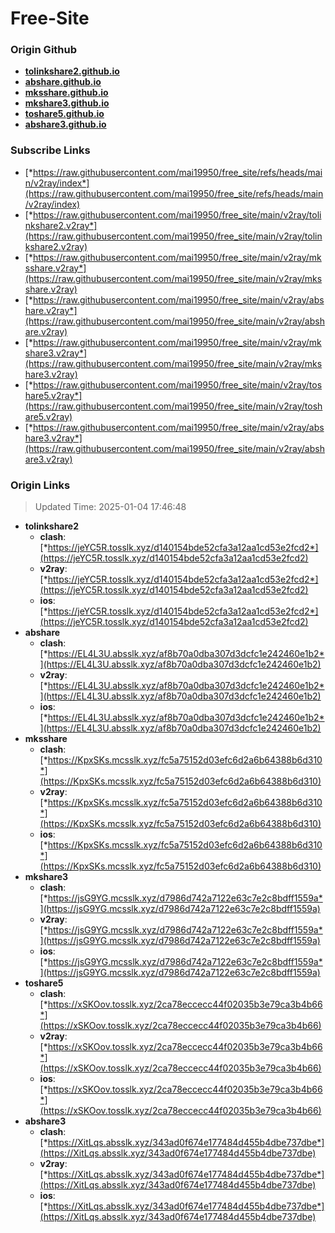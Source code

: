 # Free-Site

### Origin Github

- [**tolinkshare2.github.io**](https://github.com/tolinkshare2/tolinkshare2.github.io)
- [**abshare.github.io**](https://github.com/abshare/abshare.github.io)
- [**mksshare.github.io**](https://github.com/mksshare/mksshare.github.io)
- [**mkshare3.github.io**](https://github.com/mkshare3/mkshare3.github.io)
- [**toshare5.github.io**](https://github.com/toshare5/toshare5.github.io)
- [**abshare3.github.io**](https://github.com/abshare3/abshare3.github.io)

### Subscribe Links

- [*https://raw.githubusercontent.com/mai19950/free_site/refs/heads/main/v2ray/index*](https://raw.githubusercontent.com/mai19950/free_site/refs/heads/main/v2ray/index)
- [*https://raw.githubusercontent.com/mai19950/free_site/main/v2ray/tolinkshare2.v2ray*](https://raw.githubusercontent.com/mai19950/free_site/main/v2ray/tolinkshare2.v2ray)
- [*https://raw.githubusercontent.com/mai19950/free_site/main/v2ray/mksshare.v2ray*](https://raw.githubusercontent.com/mai19950/free_site/main/v2ray/mksshare.v2ray)
- [*https://raw.githubusercontent.com/mai19950/free_site/main/v2ray/abshare.v2ray*](https://raw.githubusercontent.com/mai19950/free_site/main/v2ray/abshare.v2ray)
- [*https://raw.githubusercontent.com/mai19950/free_site/main/v2ray/mkshare3.v2ray*](https://raw.githubusercontent.com/mai19950/free_site/main/v2ray/mkshare3.v2ray)
- [*https://raw.githubusercontent.com/mai19950/free_site/main/v2ray/toshare5.v2ray*](https://raw.githubusercontent.com/mai19950/free_site/main/v2ray/toshare5.v2ray)
- [*https://raw.githubusercontent.com/mai19950/free_site/main/v2ray/abshare3.v2ray*](https://raw.githubusercontent.com/mai19950/free_site/main/v2ray/abshare3.v2ray)

### Origin Links

> Updated Time: 2025-01-04 17:46:48

- **tolinkshare2**
  - **clash**: [*https://jeYC5R.tosslk.xyz/d140154bde52cfa3a12aa1cd53e2fcd2*](https://jeYC5R.tosslk.xyz/d140154bde52cfa3a12aa1cd53e2fcd2)
  - **v2ray**: [*https://jeYC5R.tosslk.xyz/d140154bde52cfa3a12aa1cd53e2fcd2*](https://jeYC5R.tosslk.xyz/d140154bde52cfa3a12aa1cd53e2fcd2)
  - **ios**: [*https://jeYC5R.tosslk.xyz/d140154bde52cfa3a12aa1cd53e2fcd2*](https://jeYC5R.tosslk.xyz/d140154bde52cfa3a12aa1cd53e2fcd2)
- **abshare**
  - **clash**: [*https://EL4L3U.absslk.xyz/af8b70a0dba307d3dcfc1e242460e1b2*](https://EL4L3U.absslk.xyz/af8b70a0dba307d3dcfc1e242460e1b2)
  - **v2ray**: [*https://EL4L3U.absslk.xyz/af8b70a0dba307d3dcfc1e242460e1b2*](https://EL4L3U.absslk.xyz/af8b70a0dba307d3dcfc1e242460e1b2)
  - **ios**: [*https://EL4L3U.absslk.xyz/af8b70a0dba307d3dcfc1e242460e1b2*](https://EL4L3U.absslk.xyz/af8b70a0dba307d3dcfc1e242460e1b2)
- **mksshare**
  - **clash**: [*https://KpxSKs.mcsslk.xyz/fc5a75152d03efc6d2a6b64388b6d310*](https://KpxSKs.mcsslk.xyz/fc5a75152d03efc6d2a6b64388b6d310)
  - **v2ray**: [*https://KpxSKs.mcsslk.xyz/fc5a75152d03efc6d2a6b64388b6d310*](https://KpxSKs.mcsslk.xyz/fc5a75152d03efc6d2a6b64388b6d310)
  - **ios**: [*https://KpxSKs.mcsslk.xyz/fc5a75152d03efc6d2a6b64388b6d310*](https://KpxSKs.mcsslk.xyz/fc5a75152d03efc6d2a6b64388b6d310)
- **mkshare3**
  - **clash**: [*https://jsG9YG.mcsslk.xyz/d7986d742a7122e63c7e2c8bdff1559a*](https://jsG9YG.mcsslk.xyz/d7986d742a7122e63c7e2c8bdff1559a)
  - **v2ray**: [*https://jsG9YG.mcsslk.xyz/d7986d742a7122e63c7e2c8bdff1559a*](https://jsG9YG.mcsslk.xyz/d7986d742a7122e63c7e2c8bdff1559a)
  - **ios**: [*https://jsG9YG.mcsslk.xyz/d7986d742a7122e63c7e2c8bdff1559a*](https://jsG9YG.mcsslk.xyz/d7986d742a7122e63c7e2c8bdff1559a)
- **toshare5**
  - **clash**: [*https://xSKOov.tosslk.xyz/2ca78eccecc44f02035b3e79ca3b4b66*](https://xSKOov.tosslk.xyz/2ca78eccecc44f02035b3e79ca3b4b66)
  - **v2ray**: [*https://xSKOov.tosslk.xyz/2ca78eccecc44f02035b3e79ca3b4b66*](https://xSKOov.tosslk.xyz/2ca78eccecc44f02035b3e79ca3b4b66)
  - **ios**: [*https://xSKOov.tosslk.xyz/2ca78eccecc44f02035b3e79ca3b4b66*](https://xSKOov.tosslk.xyz/2ca78eccecc44f02035b3e79ca3b4b66)
- **abshare3**
  - **clash**: [*https://XitLqs.absslk.xyz/343ad0f674e177484d455b4dbe737dbe*](https://XitLqs.absslk.xyz/343ad0f674e177484d455b4dbe737dbe)
  - **v2ray**: [*https://XitLqs.absslk.xyz/343ad0f674e177484d455b4dbe737dbe*](https://XitLqs.absslk.xyz/343ad0f674e177484d455b4dbe737dbe)
  - **ios**: [*https://XitLqs.absslk.xyz/343ad0f674e177484d455b4dbe737dbe*](https://XitLqs.absslk.xyz/343ad0f674e177484d455b4dbe737dbe)

